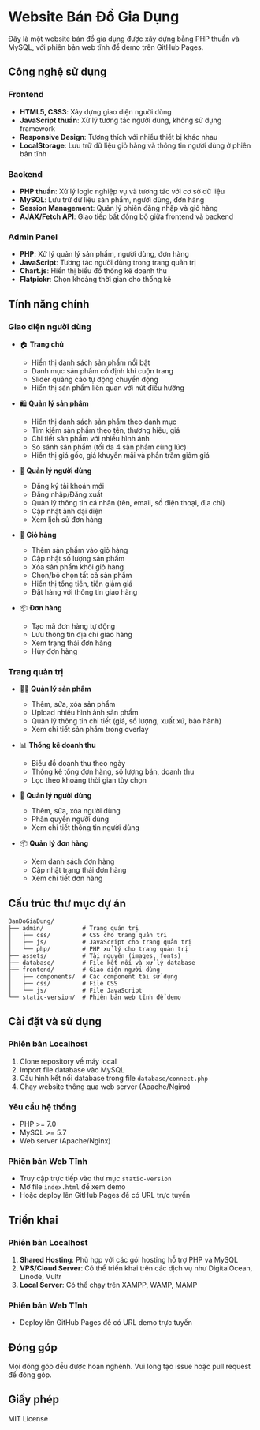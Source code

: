 # Website Bán Đồ Gia Dụng

Đây là một website bán đồ gia dụng được xây dựng bằng PHP thuần và MySQL, với phiên bản web tĩnh để demo trên GitHub Pages.

## Công nghệ sử dụng

### Frontend
- **HTML5, CSS3**: Xây dựng giao diện người dùng
- **JavaScript thuần**: Xử lý tương tác người dùng, không sử dụng framework
- **Responsive Design**: Tương thích với nhiều thiết bị khác nhau
- **LocalStorage**: Lưu trữ dữ liệu giỏ hàng và thông tin người dùng ở phiên bản tĩnh

### Backend
- **PHP thuần**: Xử lý logic nghiệp vụ và tương tác với cơ sở dữ liệu
- **MySQL**: Lưu trữ dữ liệu sản phẩm, người dùng, đơn hàng
- **Session Management**: Quản lý phiên đăng nhập và giỏ hàng
- **AJAX/Fetch API**: Giao tiếp bất đồng bộ giữa frontend và backend

### Admin Panel
- **PHP**: Xử lý quản lý sản phẩm, người dùng, đơn hàng
- **JavaScript**: Tương tác người dùng trong trang quản trị
- **Chart.js**: Hiển thị biểu đồ thống kê doanh thu
- **Flatpickr**: Chọn khoảng thời gian cho thống kê

## Tính năng chính

### Giao diện người dùng
- 🏠 **Trang chủ**
  - Hiển thị danh sách sản phẩm nổi bật
  - Danh mục sản phẩm cố định khi cuộn trang
  - Slider quảng cáo tự động chuyển động
  - Hiển thị sản phẩm liên quan với nút điều hướng

- 🛍️ **Quản lý sản phẩm**
  - Hiển thị danh sách sản phẩm theo danh mục
  - Tìm kiếm sản phẩm theo tên, thương hiệu, giá
  - Chi tiết sản phẩm với nhiều hình ảnh
  - So sánh sản phẩm (tối đa 4 sản phẩm cùng lúc)
  - Hiển thị giá gốc, giá khuyến mãi và phần trăm giảm giá

- 👤 **Quản lý người dùng**
  - Đăng ký tài khoản mới
  - Đăng nhập/Đăng xuất
  - Quản lý thông tin cá nhân (tên, email, số điện thoại, địa chỉ)
  - Cập nhật ảnh đại diện
  - Xem lịch sử đơn hàng

- 🛒 **Giỏ hàng**
  - Thêm sản phẩm vào giỏ hàng
  - Cập nhật số lượng sản phẩm
  - Xóa sản phẩm khỏi giỏ hàng
  - Chọn/bỏ chọn tất cả sản phẩm
  - Hiển thị tổng tiền, tiền giảm giá
  - Đặt hàng với thông tin giao hàng

- 📦 **Đơn hàng**
  - Tạo mã đơn hàng tự động
  - Lưu thông tin địa chỉ giao hàng
  - Xem trạng thái đơn hàng
  - Hủy đơn hàng

### Trang quản trị
- 👨‍💼 **Quản lý sản phẩm**
  - Thêm, sửa, xóa sản phẩm
  - Upload nhiều hình ảnh sản phẩm
  - Quản lý thông tin chi tiết (giá, số lượng, xuất xứ, bảo hành)
  - Xem chi tiết sản phẩm trong overlay

- 📊 **Thống kê doanh thu**
  - Biểu đồ doanh thu theo ngày
  - Thống kê tổng đơn hàng, số lượng bán, doanh thu
  - Lọc theo khoảng thời gian tùy chọn

- 👥 **Quản lý người dùng**
  - Thêm, sửa, xóa người dùng
  - Phân quyền người dùng
  - Xem chi tiết thông tin người dùng

- 📦 **Quản lý đơn hàng**
  - Xem danh sách đơn hàng
  - Cập nhật trạng thái đơn hàng
  - Xem chi tiết đơn hàng

## Cấu trúc thư mục dự án

```
BanDoGiaDung/
├── admin/           # Trang quản trị
│   ├── css/         # CSS cho trang quản trị
│   ├── js/          # JavaScript cho trang quản trị
│   └── php/         # PHP xử lý cho trang quản trị
├── assets/          # Tài nguyên (images, fonts)
├── database/        # File kết nối và xử lý database
├── frontend/        # Giao diện người dùng
│   ├── components/  # Các component tái sử dụng
│   ├── css/         # File CSS
│   └── js/          # File JavaScript
└── static-version/  # Phiên bản web tĩnh để demo
```

## Cài đặt và sử dụng

### Phiên bản Localhost
1. Clone repository về máy local
2. Import file database vào MySQL
3. Cấu hình kết nối database trong file `database/connect.php`
4. Chạy website thông qua web server (Apache/Nginx)

### Yêu cầu hệ thống
- PHP >= 7.0
- MySQL >= 5.7
- Web server (Apache/Nginx)

### Phiên bản Web Tĩnh
- Truy cập trực tiếp vào thư mục `static-version`
- Mở file `index.html` để xem demo
- Hoặc deploy lên GitHub Pages để có URL trực tuyến

## Triển khai

### Phiên bản Localhost
1. **Shared Hosting**: Phù hợp với các gói hosting hỗ trợ PHP và MySQL
2. **VPS/Cloud Server**: Có thể triển khai trên các dịch vụ như DigitalOcean, Linode, Vultr
3. **Local Server**: Có thể chạy trên XAMPP, WAMP, MAMP

### Phiên bản Web Tĩnh
- Deploy lên GitHub Pages để có URL demo trực tuyến

## Đóng góp

Mọi đóng góp đều được hoan nghênh. Vui lòng tạo issue hoặc pull request để đóng góp.

## Giấy phép

MIT License 